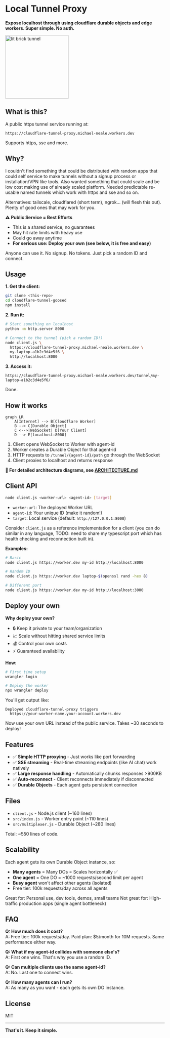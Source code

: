 # Local Tunnel Proxy

**Expose localhost through using cloudflare durable objects and edge workers. Super simple. No auth.**

<img src="https://github.com/user-attachments/assets/bc32c226-7208-445c-aa93-dc379c9729f0" alt="lit brick tunnel" width="200"/>

## What is this?

A public https tunnel service running at:
```
https://cloudflare-tunnel-proxy.michael-neale.workers.dev
```
Supports https, sse and more. 

## Why? 

I couldn't find something that could be distributed with random apps that could self service to make tunnels without a signup process or installation/VPN like tools. Also wanted something that could scale and be low cost making use of already scaled platform. Needed predictable re-usable named tunnels which work with https and sse and so on.

Alternatives: tailscale, cloudflared (short term), ngrok... (will flesh this out). Plenty of good ones that may work for you. 

**⚠️ Public Service = Best Efforts**
- This is a shared service, no guarantees
- May hit rate limits with heavy use
- Could go away anytime
- **For serious use: Deploy your own (see below, it is free and easy)**

Anyone can use it. No signup. No tokens. Just pick a random ID and connect.

## Usage

**1. Get the client:**
```bash
git clone <this-repo>
cd cloudflare-tunnel-goosed
npm install
```

**2. Run it:**
```bash
# Start something on localhost
python -m http.server 8000

# Connect to the tunnel (pick a random ID!)
node client.js \
  https://cloudflare-tunnel-proxy.michael-neale.workers.dev \
  my-laptop-a1b2c3d4e5f6 \
  http://localhost:8000
```

**3. Access it:**
```
https://cloudflare-tunnel-proxy.michael-neale.workers.dev/tunnel/my-laptop-a1b2c3d4e5f6/
```

Done.

## How it works

```mermaid
graph LR
    A[Internet] --> B[Cloudflare Worker]
    B --> C[Durable Object]
    C <-->|WebSocket| D[Your Client]
    D --> E[localhost:8000]
```

1. Client opens WebSocket to Worker with agent-id
2. Worker creates a Durable Object for that agent-id
3. HTTP requests to `/tunnel/{agent-id}/path` go through the WebSocket
4. Client proxies to localhost and returns response

**📖 For detailed architecture diagrams, see [ARCHITECTURE.md](./ARCHITECTURE.md)**

## Client API

```bash
node client.js <worker-url> <agent-id> [target]
```

- `worker-url`: The deployed Worker URL
- `agent-id`: Your unique ID (make it random!)
- `target`: Local service (default: `http://127.0.0.1:8000`)

Consider `client.js` as a reference implementation for a client (you can do similar in any language, TODO: need to share my typescript port which has health checking and reconnection built in). 

**Examples:**
```bash
# Basic
node client.js https://worker.dev my-id http://localhost:8000

# Random ID
node client.js https://worker.dev laptop-$(openssl rand -hex 8)

# Different port
node client.js https://worker.dev my-id http://localhost:3000
```

## Deploy your own

**Why deploy your own?**
- 🔒 Keep it private to your team/organization
- 📈 Scale without hitting shared service limits
- 💰 Control your own costs
- ⚡ Guaranteed availability

**How:**

```bash
# First time setup
wrangler login

# Deploy the worker
npx wrangler deploy
```

You'll get output like:
```
Deployed cloudflare-tunnel-proxy triggers
  https://your-worker-name.your-account.workers.dev
```

Now use your own URL instead of the public service. Takes ~30 seconds to deploy!

## Features

- ✅ **Simple HTTP proxying** - Just works like port forwarding
- ✅ **SSE streaming** - Real-time streaming endpoints (like AI chat) work natively
- ✅ **Large response handling** - Automatically chunks responses >900KB
- ✅ **Auto-reconnect** - Client reconnects immediately if disconnected
- ✅ **Durable Objects** - Each agent gets persistent connection

## Files

- `client.js` - Node.js client (~160 lines)
- `src/index.js` - Worker entry point (~110 lines)
- `src/multiplexer.js` - Durable Object (~280 lines)

Total: ~550 lines of code.

## Scalability

Each agent gets its own Durable Object instance, so:

- **Many agents** = Many DOs = Scales horizontally ✅
- **One agent** = One DO = ~1000 requests/second limit per agent
- **Busy agent** won't affect other agents (isolated)
- Free tier: 100k requests/day across all agents

Great for: Personal use, dev tools, demos, small teams
Not great for: High-traffic production apps (single agent bottleneck)

## FAQ

**Q: How much does it cost?**  
A: Free tier: 100k requests/day. Paid plan: $5/month for 10M requests. Same performance either way.

**Q: What if my agent-id collides with someone else's?**  
A: First one wins. That's why you use a random ID.

**Q: Can multiple clients use the same agent-id?**  
A: No. Last one to connect wins.

**Q: How many agents can I run?**  
A: As many as you want - each gets its own DO instance.

## License

MIT

---

**That's it. Keep it simple.**
